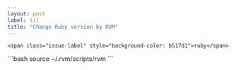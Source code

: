 ```yaml
---
layout: post
label: til
title: "Change Ruby version by RVM"
---
```


<p>
  
  	<span class="issue-label" style="background-color: b517d1">ruby</span>
  
</p>
```bash
source ~/.rvm/scripts/rvm 
```

